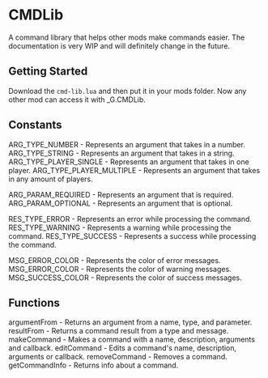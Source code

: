# CMDLib

A command library that helps other mods make commands easier.
The documentation is very WIP and will definitely change in the future.

## Getting Started

Download the `cmd-lib.lua` and then put it in your mods folder.
Now any other mod can access it with _G.CMDLib.

## Constants

ARG_TYPE_NUMBER - Represents an argument that takes in a number.
ARG_TYPE_STRING - Represents an argument that takes in a string.
ARG_TYPE_PLAYER_SINGLE - Represents an argument that takes in one player.
ARG_TYPE_PLAYER_MULTIPLE - Represents an argument that takes in any amount of players.

ARG_PARAM_REQUIRED - Represents an argument that is required.
ARG_PARAM_OPTIONAL - Represents an argument that is optional.

RES_TYPE_ERROR - Represents an error while processing the command.
RES_TYPE_WARNING - Represents a warning while processing the command.
RES_TYPE_SUCCESS - Represents a success while processing the command.

MSG_ERROR_COLOR - Represents the color of error messages.
MSG_ERROR_COLOR - Represents the color of warning messages.
MSG_SUCCESS_COLOR - Represents the color of success messages.

## Functions

argumentFrom - Returns an argument from a name, type, and parameter.
resultFrom - Returns a command result from a type and message.
makeCommand - Makes a command with a name, description, arguments and callback.
editCommand - Edits a command's name, description, arguments or callback.
removeCommand - Removes a command.
getCommandInfo - Returns info about a command.
